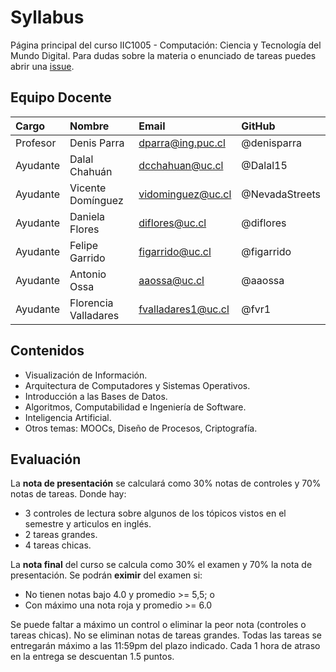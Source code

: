 # Syllabus
Página principal del curso IIC1005 - Computación: Ciencia y Tecnología del Mundo Digital.
Para dudas sobre la materia o enunciado de tareas puedes abrir una [issue](https://github.com/Exploratorio-DCC-PUC/Syllabus/issues).


## Equipo Docente
|Cargo|Nombre|Email|GitHub|
|:-|:-|:-|:-|
|Profesor|Denis Parra|dparra@ing.puc.cl |@denisparra|
|Ayudante|Dalal Chahuán|dcchahuan@uc.cl|@Dalal15|
|Ayudante|Vicente Domínguez|vidominguez@uc.cl|@NevadaStreets|
|Ayudante|Daniela Flores|diflores@uc.cl|@diflores|
|Ayudante|Felipe Garrido|figarrido@uc.cl|@figarrido|
|Ayudante|Antonio Ossa|aaossa@uc.cl|@aaossa|
|Ayudante|Florencia Valladares|fvalladares1@uc.cl|@fvr1|


## Contenidos
- Visualización de Información.
- Arquitectura de Computadores y Sistemas Operativos.
- Introducción a las Bases de Datos.
- Algoritmos, Computabilidad e Ingeniería de Software.
- Inteligencia Artificial.
- Otros temas: MOOCs, Diseño de Procesos, Criptografía.


## Evaluación
La **nota de presentación** se calculará como 30% notas de controles y 70% notas de tareas. Donde hay:
- 3 controles de lectura sobre algunos de los tópicos vistos en el semestre y articulos en inglés.
- 2 tareas grandes.
- 4 tareas chicas.

La **nota final** del curso se calcula como 30% el examen y 70% la nota de presentación. Se podrán **eximir** del examen si:
- No tienen notas bajo 4.0 y promedio  >= 5,5; o
- Con máximo una nota roja y promedio >= 6.0

Se puede faltar a máximo un control o eliminar la peor nota (controles o tareas chicas). No se eliminan notas de tareas grandes.
Todas las tareas se entregarán máximo a las 11:59pm del plazo indicado. Cada 1 hora de atraso en la entrega se descuentan 1.5 puntos.
